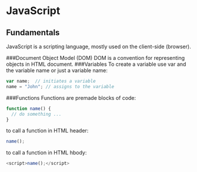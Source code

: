 # JavaScript
## Fundamentals
JavaScript is a scripting language, mostly used on the client-side (browser).

###Document Object Model (DOM)
DOM is a convention for representing objects in HTML document.
###Variables
To create a variable use var and the variable name or just a variable name: 
```javascript
var name;  // initiates a variable
name = "John"; // assigns to the variable
```
###Functions
Functions are premade blocks of code:
```javascript
function name() {
  // do something ...
}
```
to call a function in HTML header:
```javascript
name();
```
to call a function in HTML hbody:
```javascript
<script>name();</script>
```
